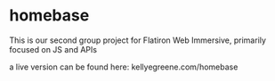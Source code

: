 # homebase
This is our second group project for Flatiron Web Immersive, primarily focused on JS and APIs

a live version can be found here: kellyegreene.com/homebase
